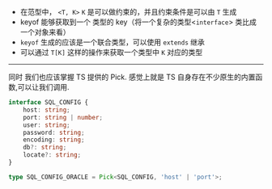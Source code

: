 - 在范型中， `<T, K>`  `K` 是可以做约束的，并且约束条件是可以由 `T` 生成
- keyof 能够获取到一个 类型的 key（将一个复杂的类型<`interface`> 类比成一个对象来看）
- `keyof` 生成的应该是一个联合类型，可以使用 `extends` 继承
- 可以通过 `T[K]` 这样的操作来获取一个类型中 `K` 对应的类型

---

同时 我们也应该掌握 TS 提供的 Pick.
感觉上就是 TS 自身存在不少原生的内置函数,可以让我们调用.


```typescript
interface SQL_CONFIG {
    host: string;
    port: string | number;
    user: string;
    password: string;
    encoding: string;
    db?: string;
    locate?: string;
}

type SQL_CONFIG_ORACLE = Pick<SQL_CONFIG, 'host' | 'port'>;
```
